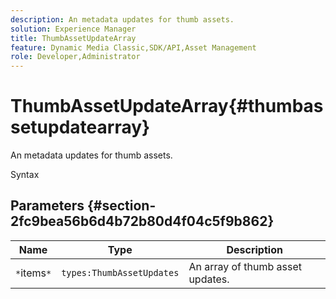 ```yaml
---
description: An metadata updates for thumb assets.
solution: Experience Manager
title: ThumbAssetUpdateArray
feature: Dynamic Media Classic,SDK/API,Asset Management
role: Developer,Administrator
---
```


# ThumbAssetUpdateArray{#thumbassetupdatearray}

An metadata updates for thumb assets.

 Syntax 

## Parameters {#section-2fc9bea56b6d4b72b80d4f04c5f9b862}

|  Name  | Type  | Description  |
|---|---|---|
|  `*`items`*`  | `types:ThumbAssetUpdates`  | An array of thumb asset updates.  |

